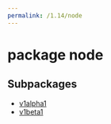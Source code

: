 ```yaml
---
permalink: /1.14/node
---
```


# package node



## Subpackages

* [v1alpha1](node-v1alpha1.md)
* [v1beta1](node-v1beta1.md)